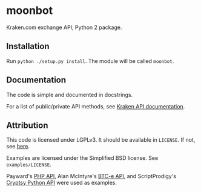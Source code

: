 moonbot
========

Kraken.com exchange API, Python 2 package.


Installation
-----------

Run `python ./setup.py install`. The module will be called `moonbot`.


Documentation
-------------

The code is simple and documented in docstrings.

For a list of public/private API methods, see
[Kraken API documentation][krakenapidoc].


Attribution
-----------

This code is licensed under LGPLv3. It should be available in
`LICENSE`. If not, see [here][license].

Examples are licensed under the Simplified BSD license. See
`examples/LICENSE`.

Payward's [PHP API][krakenphpapi], Alan McIntyre's [BTC-e API][btceapi],
and ScriptProdigy's [Cryptsy Python API][cryptsypyapi] were used as
examples.


[krakenapidoc]: https://www.kraken.com/help/api
[license]: https://www.gnu.org/licenses/lgpl-3.0.txt
[krakenphpapi]: https://github.com/payward/kraken-api-client
[btceapi]: https://github.com/alanmcintyre/btce-api
[cryptsypyapi]: https://github.com/ScriptProdigy/CryptsyPythonAPI
